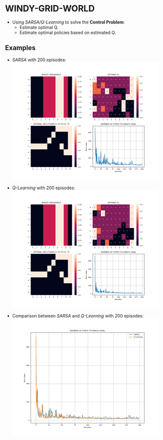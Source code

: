 # WINDY-GRID-WORLD
- Using _SARSA_/_Q-Learning_ to solve the **Control Problem**:
    - Estimate optimal Q.
    - Estimate optimal policies based on estimated Q.


## Examples
- _SARSA_ with 200 episodes:
![linr](examples/sarsa_200_eps.png)

- _Q-Learning_ with 200 episodes:
![linr](examples/q_learning_200_eps.png)

- Comparison between _SARSA_ and _Q-Learning_ with 200 episodes:
![linr](examples/sarsa_vs_q_learning_200_eps.png)

